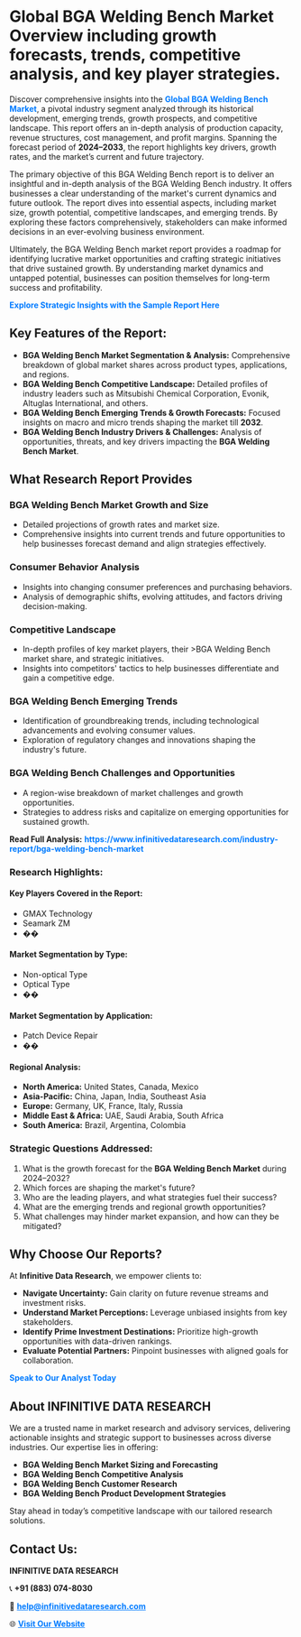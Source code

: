 <h1>Global BGA Welding Bench Market Overview including growth forecasts, trends, competitive analysis, and key player strategies.</h1>
<p>
Discover comprehensive insights into the 
<a href="https://www.infinitivedataresearch.com/industry-report/bga-welding-bench-market" rel="dofollow" style="color: #007BFF; text-decoration: none;"><strong>Global BGA Welding Bench Market</strong></a>, a pivotal industry segment analyzed through its historical development, emerging trends, growth prospects, and competitive landscape. This report offers an in-depth analysis of production capacity, revenue structures, cost management, and profit margins. Spanning the forecast period of <strong>2024–2033</strong>, the report highlights key drivers, growth rates, and the market’s current and future trajectory.
</p>
<p>
The primary objective of this BGA Welding Bench report is to deliver an insightful and in-depth analysis of the BGA Welding Bench industry. It offers businesses a clear understanding of the market's current dynamics and future outlook. The report dives into essential aspects, including market size, growth potential, competitive landscapes, and emerging trends. By exploring these factors comprehensively, stakeholders can make informed decisions in an ever-evolving business environment.
</p>
<p>
Ultimately, the BGA Welding Bench market report provides a roadmap for identifying lucrative market opportunities and crafting strategic initiatives that drive sustained growth. By understanding market dynamics and untapped potential, businesses can position themselves for long-term success and profitability.
</p>
<p>
<a href="https://www.infinitivedataresearch.com/request-sample/reportId=110018" style="color: #007BFF; text-decoration: none;"><strong>Explore Strategic Insights with the Sample Report Here</strong></a>
</p>

<h2>Key Features of the Report:</h2>
<ul>
<li><strong>BGA Welding Bench Market Segmentation & Analysis:</strong> Comprehensive breakdown of global market shares across product types, applications, and regions.</li>
<li><strong>BGA Welding Bench Competitive Landscape:</strong> Detailed profiles of industry leaders such as Mitsubishi Chemical Corporation, Evonik, Altuglas International, and others.</li>
<li><strong>BGA Welding Bench Emerging Trends & Growth Forecasts:</strong> Focused insights on macro and micro trends shaping the market till <strong>2032</strong>.</li>
<li><strong>BGA Welding Bench Industry Drivers & Challenges:</strong> Analysis of opportunities, threats, and key drivers impacting the <strong>BGA Welding Bench Market</strong>.</li>
</ul>

<h2>What Research Report Provides</h2>
<h3>BGA Welding Bench Market Growth and Size</h3>
<ul>
<li>Detailed projections of growth rates and market size.</li>
<li>Comprehensive insights into current trends and future opportunities to help businesses forecast demand and align strategies effectively.</li>
</ul>

<h3>Consumer Behavior Analysis</h3>
<ul>
<li>Insights into changing consumer preferences and purchasing behaviors.</li>
<li>Analysis of demographic shifts, evolving attitudes, and factors driving decision-making.</li>
</ul>

<h3>Competitive Landscape</h3>
<ul>
<li>In-depth profiles of key market players, their >BGA Welding Bench market share, and strategic initiatives.</li>
<li>Insights into competitors' tactics to help businesses differentiate and gain a competitive edge.</li>
</ul>

<h3>BGA Welding Bench Emerging Trends</h3>
<ul>
<li>Identification of groundbreaking trends, including technological advancements and evolving consumer values.</li>
<li>Exploration of regulatory changes and innovations shaping the industry's future.</li>
</ul>

<h3>BGA Welding Bench Challenges and Opportunities</h3>
<ul>
<li>A region-wise breakdown of market challenges and growth opportunities.</li>
<li>Strategies to address risks and capitalize on emerging opportunities for sustained growth.</li>
</ul>
<p><strong>Read Full Analysis:</strong> <a href="https://www.infinitivedataresearch.com/industry-report/bga-welding-bench-market" rel="dofollow" style="color: #007BFF; text-decoration: none;"><strong>https://www.infinitivedataresearch.com/industry-report/bga-welding-bench-market</strong></a></p>
<h3>Research Highlights:</h3>
<h4>Key Players Covered in the Report:</h4>
<ul><li>GMAX Technology</li><li>Seamark ZM</li><li>��</li></ul>
<h4>Market Segmentation by Type:</h4>
<ul><li>Non-optical Type</li><li>Optical Type</li><li>��</li></ul>
<h4>Market Segmentation by Application:</h4>
<ul><li>Patch Device Repair</li><li>��</li></ul>

<h4>Regional Analysis:</h4>
<ul>
<li><strong>North America:</strong> United States, Canada, Mexico</li>
<li><strong>Asia-Pacific:</strong> China, Japan, India, Southeast Asia</li>
<li><strong>Europe:</strong> Germany, UK, France, Italy, Russia</li>
<li><strong>Middle East & Africa:</strong> UAE, Saudi Arabia, South Africa</li>
<li><strong>South America:</strong> Brazil, Argentina, Colombia</li>
</ul>

<h3>Strategic Questions Addressed:</h3>
<ol>
<li>What is the growth forecast for the <strong>BGA Welding Bench Market</strong> during 2024–2032?</li>
<li>Which forces are shaping the market's future?</li>
<li>Who are the leading players, and what strategies fuel their success?</li>
<li>What are the emerging trends and regional growth opportunities?</li>
<li>What challenges may hinder market expansion, and how can they be mitigated?</li>
</ol>

<h2>Why Choose Our Reports?</h2>
<p>At <strong>Infinitive Data Research</strong>, we empower clients to:</p>
<ul>
<li><strong>Navigate Uncertainty:</strong> Gain clarity on future revenue streams and investment risks.</li>
<li><strong>Understand Market Perceptions:</strong> Leverage unbiased insights from key stakeholders.</li>
<li><strong>Identify Prime Investment Destinations:</strong> Prioritize high-growth opportunities with data-driven rankings.</li>
<li><strong>Evaluate Potential Partners:</strong> Pinpoint businesses with aligned goals for collaboration.</li>
</ul>
<p><a href="https://www.infinitivedataresearch.com/industry-report/bga-welding-bench-market" rel="dofollow" style="color: #007BFF; text-decoration: none;"><strong>Speak to Our Analyst Today</strong></a></p>

<h2>About INFINITIVE DATA RESEARCH</h2>
<p>We are a trusted name in market research and advisory services, delivering actionable insights and strategic support to businesses across diverse industries. Our expertise lies in offering:</p>
<ul>
<li><strong>BGA Welding Bench Market Sizing and Forecasting</strong></li>
<li><strong>BGA Welding Bench Competitive Analysis</strong></li>
<li><strong>BGA Welding Bench Customer Research</strong></li>
<li><strong>BGA Welding Bench Product Development Strategies</strong></li>
</ul>
<p>Stay ahead in today’s competitive landscape with our tailored research solutions.</p>

<h2>Contact Us:</h2>
<p><strong>INFINITIVE DATA RESEARCH</strong></p>
<p>📞 <strong>+91 (883) 074-8030</strong></p>
<p>📧 <strong><a href="mailto:help@infinitivedataresearch.com" style="color: #007BFF;">help@infinitivedataresearch.com</a></strong></p>
<p>🌐 <strong><a href="https://www.infinitivedataresearch.com" rel="dofollow" style="color: #007BFF;">Visit Our Website</a></strong></p>